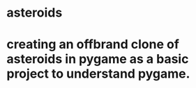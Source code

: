 # asteroids

# creating an offbrand clone of asteroids in pygame as a basic project to understand pygame.
